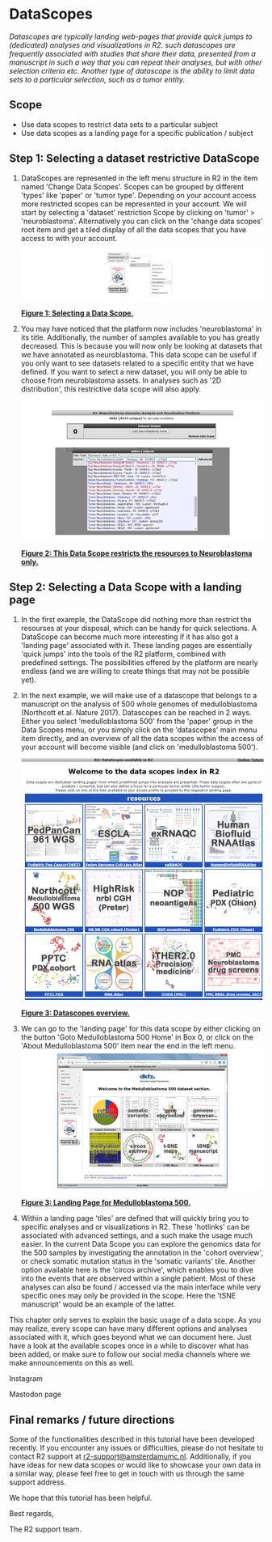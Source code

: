 <a id="DataScopes"> </a>

DataScopes
===================



*Datascopes are typically landing web-pages that provide quick jumps to (dedicated) analyses and visualizations in R2. such datascopes are frequently associated with studies that share their data, presented from a manuscript in such a way that you can repeat their analyses, but with other selection criteria etc. Another type of datascope is the ability to limit data sets to a particular selection, such as a tumor entity.*



Scope
-----

-   Use data scopes to restrict data sets to a particular subject
-   Use data scopes as a landing page for a specific publication / subject





Step 1: Selecting a dataset restrictive DataScope
---------------

1.  DataScopes are represented in the left menu structure in R2 in the item named 'Change Data Scopes'.
	Scopes can be grouped by different 'types' like 'paper' or 'tumor type'. Depending on your account access
	more restricted scopes can be represented in your account. We will start by selecting a 'dataset'
	restriction Scope by clicking on 'tumor' > 'neuroblastoma'. Alternatively you can click on the 'change data scopes' root item and get a tiled display of all the data scopes that you have access to with your account.
    
	![](_static/images/DataScope_select_a_datascope.png "Figure    1: Selecting a Data Scope.")
	
	[**Figure    1: Selecting a Data Scope.**](_static/images/DataScope_select_a_datascope.png)
	
2.  You may have noticed that the platform now includes 'neuroblastoma' in its title. Additionally, the number of samples available to you has greatly decreased. This is because you will now only be looking at datasets that we have annotated as neuroblastoma. This data scope can be useful if you only want to see datasets related to a specific entity that we have defined. If you want to select a new dataset, you will only be able to choose from neuroblastoma assets. In analyses such as '2D distribution', this restrictive data scope will also apply.
    
	![](_static/images/DataScope_resources.png "Figure    2: Neuroblastoma Data Scope.")
	
	[**Figure    2: This Data Scope restricts the resources to Neuroblastoma only.**](_static/images/DataScope_resources.png)
	

Step 2: Selecting a Data Scope with a landing page
---------------

1. In the first example, the DataScope did nothing more than restrict the resourses at your disposal, which
   can be handy for quick selections. A DataScope can become much more interesting if it has also got a 'landing page'
   associated with it. These landing pages are essentially 'quick jumps' into the tools of the R2 platform, combined with predefined settings. The possibilities offered by the platform are nearly endless (and we are willing to create things that may not be possible yet).

2. In the next example, we will make use of a datascope that belongs to a manuscript on the analysis
   of 500 whole genomes of medulloblastoma (Northcott et.al. Nature 2017). Datascopes can be reached in 2 ways. Either you select 'medulloblastoma 500' from the 'paper' group in the Data Scopes menu, or you simply click on the 'datascopes' main menu item directly, and an overview of all the data scopes within the access of your account will become visible (and click on 'medulloblastoma 500').


   ![](_static/images/Datascope_Overview.png "Figure    3: Landing Page for Medulloblastoma 500.")

   [**Figure    3: Datascopes overview.**](_static/images/Datascope_Overview.png)

3. We can go to the 'landing page' for this data scope by either clicking on the button 'Goto Medulloblastoma 500 Home'
   in Box 0, or click on the 'About Medulloblastoma 500' item near the end in the left menu.
   ![](_static/images/DataScope_mb500_1.png "Figure    3: Landing Page for Medulloblastoma 500.")

   [**Figure    3: Landing Page for Medulloblastoma 500.**](_static/images/DataScope_mb500_1.png)

4. Within a landing page 'tiles' are defined that will quickly bring you to specific analyses and or visualizations in R2.
   These 'hotlinks' can be associated with advanced settings, and a such make the usage much easier. In the current Data Scope
   you can explore the genomics data for the 500 samples by investigating the annotation in the 'cohort overview', or check somatic
   mutation status in the 'somatic variants' tile. Another option available here is the 'circos archive', which enables you to dive into the events that are observed within a single patient. Most of these analyses can also be found / accessed via the main interface
   while very specific ones may only be provided in the scope. Here the 'tSNE manuscript' would be an example of the latter. 

This chapter only serves to explain the basic usage of a data scope. As you may realize, every scope can have many different options
and analyses associated with it, which goes beyond what we can document here. Just have a look at the available scopes once in a while
to discover what has been added, or make sure to follow our social media channels  where we make announcements on this as well.

[facebook]: https://www.facebook.com/r2platform/	"FaceBook"
[linkedin]: https://www.linkedin.com/company/72569174/	"LinkedIn"
[X(Twitter)]: https://twitter.com/r2_platform	"X(Twitter)"

Instagram

Mastodon page 



Final remarks / future directions
---------------------------------


Some of the functionalities described in this tutorial have been developed recently. If you encounter any issues or difficulties, please do not hesitate to contact R2 support at r2-support@amsterdamumc.nl. Additionally, if you have ideas for new data scopes or would like to showcase your own data in a similar way, please feel free to get in touch with us through the same support address.


We hope that this tutorial has been helpful.


Best regards,

The R2 support team.



